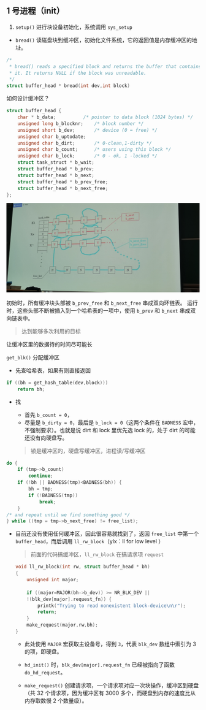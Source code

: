 ## 1 号进程（init）

1. `setup()` 进行块设备初始化，系统调用 `sys_setup`

- `bread()` 读磁盘块到缓冲区，初始化文件系统，它的返回值是内存缓冲区的地址。

```c
/*
 * bread() reads a specified block and returns the buffer that contains
 * it. It returns NULL if the block was unreadable.
 */
struct buffer_head * bread(int dev,int block)
```

如何设计缓冲区？

```c
struct buffer_head {
	char * b_data;			/* pointer to data block (1024 bytes) */
	unsigned long b_blocknr;	/* block number */
	unsigned short b_dev;		/* device (0 = free) */
	unsigned char b_uptodate;
	unsigned char b_dirt;		/* 0-clean,1-dirty */
	unsigned char b_count;		/* users using this block */
	unsigned char b_lock;		/* 0 - ok, 1 -locked */
	struct task_struct * b_wait;
	struct buffer_head * b_prev;
	struct buffer_head * b_next;
	struct buffer_head * b_prev_free;
	struct buffer_head * b_next_free;
};
```

![](img/hashtable.jpg)

初始时，所有缓冲块头部被 `b_prev_free` 和 `b_next_free` 串成双向环链表。
运行时，这些头部不断被插入到一个哈希表的一项中，使用 `b_prev` 和 `b_next` 串成双向链表中。

> 达到能够多次利用的目标

让缓冲区里的数据待的时间尽可能长

`get_blk()` 分配缓冲区

- 先查哈希表，如果有则直接返回

```c
if ((bh = get_hash_table(dev,block)))
	return bh;
```

- 找
  - 首先 `b_count = 0`，
  - 尽量是 `b_dirty = 0`，最后是 `b_lock = 0`（这两个条件在 `BADNESS` 宏中，不强制要求）。也就是说 dirt 和 lock 里优先选 lock 的，处于 dirt 的可能还没有向硬盘写。

  > 锁是缓冲区的，硬盘写缓冲区，进程读/写缓冲区

```c
do {
	if (tmp->b_count)
		continue;
	if (!bh || BADNESS(tmp)<BADNESS(bh)) {
		bh = tmp;
		if (!BADNESS(tmp))
			break;
	}
/* and repeat until we find something good */
} while ((tmp = tmp->b_next_free) != free_list);
```

- 目前还没有使用任何缓冲区，因此很容易就找到了，返回 `free_list` 中第一个 `buffer_head`，而后调用 `ll_rw_block`（ylx：ll for low level	）

	> 前面的代码搞缓冲区，`ll_rw_block` 在搞请求项 `request`

	```c
	void ll_rw_block(int rw, struct buffer_head * bh)
	{
		unsigned int major;

		if ((major=MAJOR(bh->b_dev)) >= NR_BLK_DEV ||
		!(blk_dev[major].request_fn)) {
			printk("Trying to read nonexistent block-device\n\r");
			return;
		}
		make_request(major,rw,bh);
	}
	```

	- 此处使用 `MAJOR` 宏获取主设备号，得到 `3`，代表 `blk_dev` 数组中索引为 3 的项，即硬盘。

	- `hd_init()` 时，`blk_dev[major].request_fn` 已经被指向了函数 `do_hd_request`。
	- `make_request()` 创建请求项，一个请求项对应一次块操作，缓冲区到硬盘（共 32 个请求项，因为缓冲区有 3000 多个，而硬盘到内存的速度比从内存取数慢 2 个数量级）。
